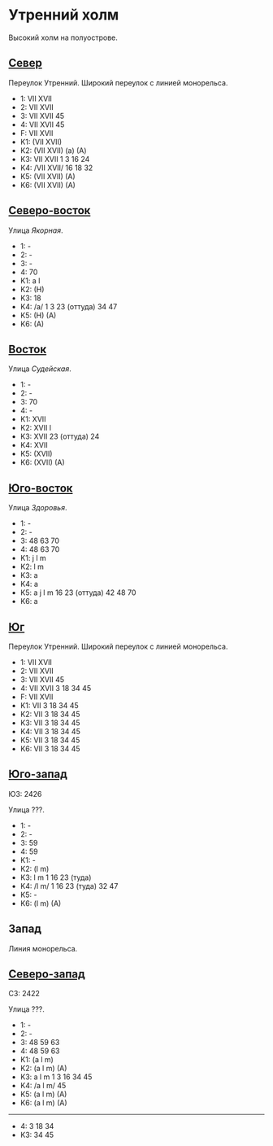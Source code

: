 # Утренний холм

Высокий холм на полуострове.

## [Север](./500120.md)

Переулок Утренний.
Широкий переулок с линией монорельса.

* 1:    VII XVII
* 2:    VII XVII
* 3:    VII XVII    45
* 4:    VII XVII    45
* F:    VII XVII
* K1:   (VII XVII)
* K2:   (VII XVII)
        (a)
        (A)
* K3:   VII XVII
        1   3   16  24
* K4:   /VII XVII/
        16  18  32
* K5:   (VII XVII)
        (A)
* K6:   (VII XVII)
        (A)

## [Северо-восток](./520120.md)

Улица *Якорная*.

* 1:    -
* 2:    -
* 3:    -
* 4:    70
* K1:   a l
* K2:   (H)
* K3:   18
* K4:   /a/
        1   3   23 (оттуда) 34  47
* K5:   (H) (A)
* K6:   (A)

## [Восток](./520130.md)

Улица *Судейская*.

* 1:    -
* 2:    -
* 3:    70
* 4:    -
* K1:   XVII
* K2:   XVII
        l
* K3:   XVII
        23 (оттуда) 24
* K4:   XVII
* K5:   (XVII)
* K6:   (XVII)
        (A)

## [Юго-восток](./505135.md)

Улица *Здоровья*.

* 1:    -
* 2:    -
* 3:    48  63  70
* 4:    48  63  70
* K1:   j   l   m
* K2:   l   m
* K3:   a
* K4:   a
* K5:   a   j   l   m
        16  23 (оттуда) 42  48  70
* K6:   a

## [Юг](./500130.md)

Переулок Утренний.
Широкий переулок с линией монорельса.

* 1:    VII XVII
* 2:    VII XVII
* 3:    VII XVII    45
* 4:    VII XVII    3   18  34  45
* F:    VII XVII
* K1:   VII
        3   18  34  45
* K2:   VII
        3   18  34  45
* K3:   VII
        3   18  34  45
* K4:   VII
        3   18  34  45
* K5:   VII
        3   18  34  45
* K6:   VII
        3   18  34  45

## [Юго-запад]()

ЮЗ: 2426

Улица ???.

* 1:    -
* 2:    -
* 3:    59
* 4:    59
* K1:   -
* K2:   (l   m)
* K3:   l   m
        1   16  23 (туда)
* K4:   /l   m/
        1   16  23 (туда) 32  47
* K5:   -
* K6:   (l   m)
        (A)

## Запад

Линия монорельса.

## [Северо-запад]()

СЗ: 2422

Улица ???.

* 1:    -
* 2:    -
* 3:    48  59  63
* 4:    48  59  63
* K1:   (a   l   m)
* K2:   (a   l   m)
        (A)
* K3:   a   l   m
        1   3   16  34  45
* K4:   /a   l   m/
        45
* K5:   (a   l   m)
        (A)
* K6:   (a   l   m)
        (A)

----

* 4:    3   18  34
* K3:   34  45
